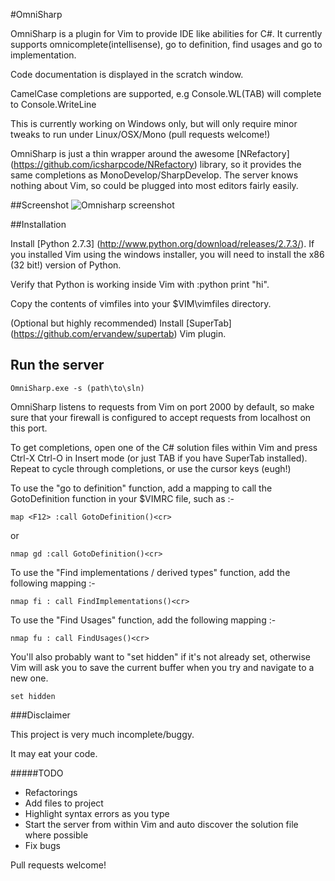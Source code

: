 #OmniSharp

OmniSharp is a plugin for Vim to provide IDE like abilities for C#. It currently supports omnicomplete(intellisense),
go to definition, find usages and go to implementation.
                                                               
Code documentation is displayed in the scratch window.

CamelCase completions are supported, e.g Console.WL(TAB) will complete to Console.WriteLine

This is currently working on Windows only, but will only require minor tweaks to run under Linux/OSX/Mono (pull requests welcome!)

OmniSharp is just a thin wrapper around the awesome [NRefactory] (https://github.com/icsharpcode/NRefactory) library, so it provides the same
completions as MonoDevelop/SharpDevelop. The server knows nothing about Vim, so could be plugged into most editors fairly easily.


##Screenshot
![Omnisharp screenshot](https://raw.github.com/nosami/Omnisharp/gh-pages/Omnisharp.png)


##Installation

Install [Python 2.7.3] (http://www.python.org/download/releases/2.7.3/). If you installed Vim using the windows installer, you will need to install the x86 (32 bit!) version of Python.

Verify that Python is working inside Vim with :python print "hi". 

Copy the contents of vimfiles into your $VIM\vimfiles directory.

(Optional but highly recommended) Install [SuperTab] (https://github.com/ervandew/supertab) Vim plugin.

## Run the server

	OmniSharp.exe -s (path\to\sln)

OmniSharp listens to requests from Vim on port 2000 by default, so make sure that your firewall is configured to accept requests from localhost on this port.

To get completions, open one of the C# solution files within Vim and press Ctrl-X Ctrl-O in Insert mode (or just TAB if you have SuperTab installed). 
Repeat to cycle through completions, or use the cursor keys (eugh!)

To use the "go to definition" function, add a mapping to call the GotoDefinition function in your $VIMRC file, such as :-

	map <F12> :call GotoDefinition()<cr>

or

	nmap gd :call GotoDefinition()<cr>

To use the "Find implementations / derived types" function, add the following mapping :-

	nmap fi : call FindImplementations()<cr>

To use the "Find Usages" function, add the following mapping :-

	nmap fu : call FindUsages()<cr>

You'll also probably want to "set hidden" if it's not already set, otherwise Vim will ask you to save the current buffer when you try and navigate to a new one.

	set hidden
    


###Disclaimer

This project is very much incomplete/buggy. 

It may eat your code.


#####TODO

- Refactorings
- Add files to project
- Highlight syntax errors as you type
- Start the server from within Vim and auto discover the solution file where possible
- Fix bugs

Pull requests welcome!


